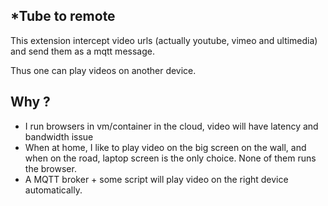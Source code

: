 
## *Tube to remote

This extension intercept video urls (actually youtube, vimeo and ultimedia) and send them as a mqtt message.

Thus one can play videos on another device.

## Why ?

* I run browsers in vm/container in the cloud, video will have latency and bandwidth issue
* When at home, I like to play video on the big screen on the wall, and when on the road, laptop screen is the only choice. None of them runs the browser.
* A MQTT broker + some script will play video on the right device automatically.
